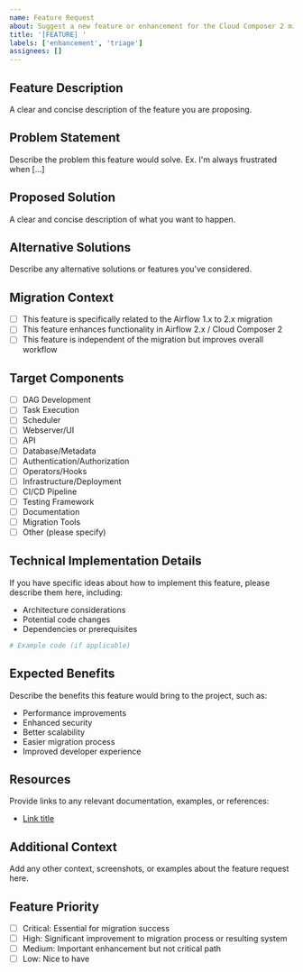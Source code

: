 ```yaml
---
name: Feature Request
about: Suggest a new feature or enhancement for the Cloud Composer 2 migration project
title: '[FEATURE] '
labels: ['enhancement', 'triage']
assignees: []
---
```


## Feature Description
A clear and concise description of the feature you are proposing.

## Problem Statement
Describe the problem this feature would solve. Ex. I'm always frustrated when [...]

## Proposed Solution
A clear and concise description of what you want to happen.

## Alternative Solutions
Describe any alternative solutions or features you've considered.

## Migration Context
- [ ] This feature is specifically related to the Airflow 1.x to 2.x migration
- [ ] This feature enhances functionality in Airflow 2.x / Cloud Composer 2
- [ ] This feature is independent of the migration but improves overall workflow

## Target Components
- [ ] DAG Development
- [ ] Task Execution
- [ ] Scheduler
- [ ] Webserver/UI
- [ ] API
- [ ] Database/Metadata
- [ ] Authentication/Authorization
- [ ] Operators/Hooks
- [ ] Infrastructure/Deployment
- [ ] CI/CD Pipeline
- [ ] Testing Framework
- [ ] Documentation
- [ ] Migration Tools
- [ ] Other (please specify)

## Technical Implementation Details
If you have specific ideas about how to implement this feature, please describe them here, including:
- Architecture considerations
- Potential code changes
- Dependencies or prerequisites

```python
# Example code (if applicable)
```

## Expected Benefits
Describe the benefits this feature would bring to the project, such as:
- Performance improvements
- Enhanced security
- Better scalability
- Easier migration process
- Improved developer experience

## Resources
Provide links to any relevant documentation, examples, or references:
- [Link title](URL)

## Additional Context
Add any other context, screenshots, or examples about the feature request here.

## Feature Priority
- [ ] Critical: Essential for migration success
- [ ] High: Significant improvement to migration process or resulting system
- [ ] Medium: Important enhancement but not critical path
- [ ] Low: Nice to have